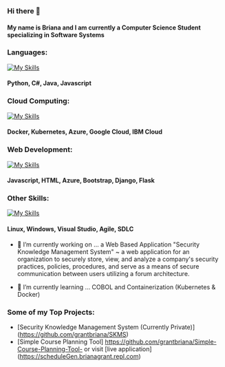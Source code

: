### Hi there 👋
#### My name is Briana and I am currently a Computer Science Student specializing in Software Systems
### Languages:
[![My Skills](https://skillicons.dev/icons?i=py,cs,java,js&theme=light)](https://skillicons.dev)
#### Python, C#, Java, Javascript

### Cloud Computing:
[![My Skills](https://skillicons.dev/icons?i=docker,kubernetes,azure,gcp&theme=light)](https://skillicons.dev)
#### Docker, Kubernetes, Azure, Google Cloud, IBM Cloud

### Web Development:
[![My Skills](https://skillicons.dev/icons?i=js,html,css,bootstrap,django,flask&theme=light)](https://skillicons.dev)
#### Javascript, HTML, Azure, Bootstrap, Django, Flask 

### Other Skills:
[![My Skills](https://skillicons.dev/icons?i=linux&theme=light)](https://skillicons.dev)
#### Linux, Windows, Visual Studio, Agile, SDLC


- 🔭 I’m currently working on ... a Web Based Application "Security Knowledge Management System" ~ a web application for an organization to securely store, view, and analyze a company's security practices, policies, procedures, and serve as a means of secure communication between users utilizing a forum architecture. 

- 🌱 I’m currently learning ... COBOL and Containerization (Kubernetes & Docker)

### Some of my Top Projects: 
- [Security Knowledge Management System (Currently Private)] (https://github.com/grantbriana/SKMS)
- [Simple Course Planning Tool] https://github.com/grantbriana/Simple-Course-Planning-Tool- or visit [live application] (https://scheduleGen.brianagrant.repl.com)
<!--
**grantbriana/grantbriana** is a ✨ _special_ ✨ repository because its `README.md` (this file) appears on your GitHub profile.

Here are some ideas to get you started:

- 🔭 I’m currently working on ... Cobol
- 🌱 I’m currently learning ...
- 👯 I’m looking to collaborate on ...
- 🤔 I’m looking for help with ...
- 💬 Ask me about ...
- 📫 How to reach me: ...
- 😄 Pronouns: ...
- ⚡ Fun fact: ...
-->
